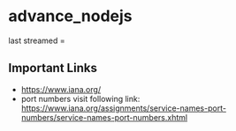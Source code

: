 # advance_nodejs

last streamed = 

## Important Links 
* https://www.iana.org/
* port numbers visit following link: https://www.iana.org/assignments/service-names-port-numbers/service-names-port-numbers.xhtml